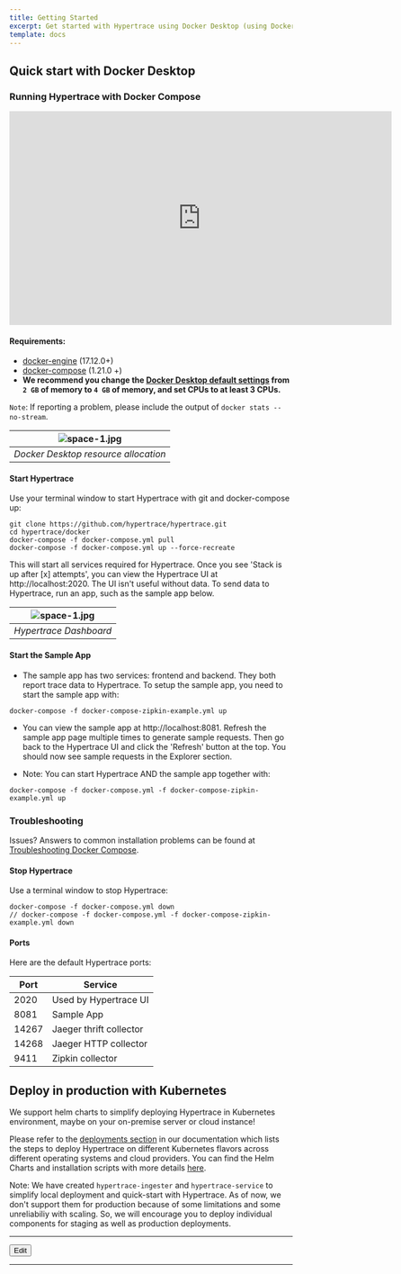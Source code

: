 ```yaml
---
title: Getting Started
excerpt: Get started with Hypertrace using Docker Desktop (using Docker Compose or Docker with Kubernetes)
template: docs
---
```

## Quick start with Docker Desktop

### Running Hypertrace with Docker Compose


<iframe width="680" height="380" src="https://www.youtube.com/embed/85jfOMqlf-w" frameborder="0" allow="accelerometer; autoplay; encrypted-media; gyroscope" allowfullscreen></iframe>


#### Requirements:
- [docker-engine](https://docs.docker.com/engine/install/) (17.12.0+)
- [docker-compose](https://docs.docker.com/compose/install/) (1.21.0 +)
- **We recommend you change the [Docker Desktop default settings](https://hypertrace-docs.s3.amazonaws.com/docker-desktop.png) from `2 GB` of memory to `4 GB` of memory, and set CPUs to at least 3 CPUs.** 

`Note`: If reporting a problem, please include the output of `docker stats --no-stream`.

| ![space-1.jpg](https://hypertrace-docs.s3.amazonaws.com/docker-desktop.png) | 
|:--:| 
| *Docker Desktop resource allocation* |

#### Start Hypertrace

Use your terminal window to start Hypertrace with git and docker-compose up:

```
git clone https://github.com/hypertrace/hypertrace.git
cd hypertrace/docker
docker-compose -f docker-compose.yml pull
docker-compose -f docker-compose.yml up --force-recreate
```

This will start all services required for Hypertrace. Once you see 'Stack is up after [x] attempts', you can view the Hypertrace UI at http://localhost:2020. The UI isn't useful without data. To send data to Hypertrace, run an app, such as the sample app below. 

| ![space-1.jpg](https://s3.amazonaws.com/hypertrace-docs/dashboard-3.png) | 
|:--:| 
| *Hypertrace Dashboard* |

#### Start the Sample App

- The sample app has two services: frontend and backend. They both report trace data to Hypertrace. To setup the sample app, you need to start the sample app with:
```
docker-compose -f docker-compose-zipkin-example.yml up
```
- You can view the sample app at http://localhost:8081. Refresh the sample app page multiple times to generate sample requests. Then go back to the Hypertrace UI and click the 'Refresh' button at the top. You should now see sample requests in the Explorer section. 

- Note: You can start Hypertrace AND the sample app together with: 
```
docker-compose -f docker-compose.yml -f docker-compose-zipkin-example.yml up
```


### Troubleshooting

Issues? Answers to common installation problems can be found at [Troubleshooting Docker Compose](https://docs.hypertrace.org/troubleshooting/docker-compose/).

#### Stop Hypertrace

Use a terminal window to stop Hypertrace:

```
docker-compose -f docker-compose.yml down
// docker-compose -f docker-compose.yml -f docker-compose-zipkin-example.yml down
```

#### Ports

Here are the default Hypertrace ports:

| Port  | Service                 |
|-------|-------------------------|
| 2020  | Used by Hypertrace UI   |
| 8081  | Sample App   |
| 14267 | Jaeger thrift collector |
| 14268 | Jaeger HTTP collector   |
| 9411  | Zipkin collector        |


## Deploy in production with Kubernetes

We support helm charts to simplify deploying Hypertrace in Kubernetes environment, maybe on your on-premise server or cloud instance! 

Please refer to the [deployments section](https://docs.hypertrace.org/deployments/) in our documentation which lists the steps to deploy Hypertrace on different Kubernetes flavors across different operating systems and cloud providers. You can find the Helm Charts and installation scripts with more details [here](https://github.com/hypertrace/hypertrace/tree/main/kubernetes).

Note: We have created `hypertrace-ingester` and `hypertrace-service` to simplify local deployment and quick-start with Hypertrace. As of now, we don't support them for production because of some limitations and some unreliabiliy with scaling. So, we will encourage you to deploy individual components for staging as well as production deployments. 

***

<a href="https://github.com/hypertrace/hypertrace-docs-website/tree/master/src/pages/getting-started/index.md">
<button type="button">Edit</button></a>


***
